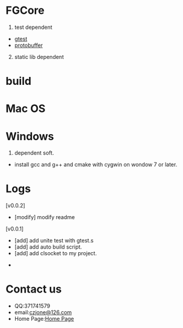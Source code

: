 # FGCore

1. test dependent

* [gtest](https://github.com/czjone/gtest-1.git) 
* [protobuffer](https://github.com/czjone/protobuffer.git)

2. static lib dependent

# build

# Mac OS

# Windows
1. dependent soft.
* install gcc and g++ and cmake with cygwin on wondow 7 or later.

# Logs

  [v0.0.2]
  * [modify] modify readme

  [v0.0.1]
  * [add] add unite test with gtest.s
  * [add] add auto build script.
  * [add] add clsocket to my project.
 -

# Contact us
* QQ:371741579
* email:czjone@126.com
* Home Page:[Home Page](https://czjone.cnblogs.com)

